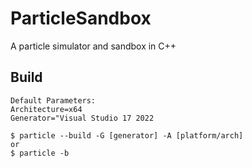 # ParticleSandbox
A particle simulator and sandbox in C++

## Build

```
Default Parameters:
Architecture=x64
Generator="Visual Studio 17 2022

$ particle --build -G [generator] -A [platform/arch]  
or
$ particle -b
```